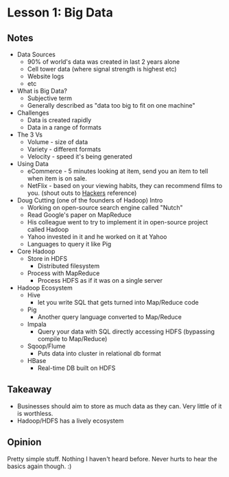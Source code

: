 # Lesson 1: Big Data

## Notes

* Data Sources
    * 90% of world's data was created in last 2 years alone
    * Cell tower data (where signal strength is highest etc)
    * Website logs
    * etc
* What is Big Data?
    * Subjective term
    * Generally described as "data too big to fit on one machine"
* Challenges
    * Data is created rapidly
    * Data in a range of formats	 	
* The 3 Vs
    * Volume - size of data
    * Variety - different formats
    * Velocity - speed it's being generated
* Using Data
    *  eCommerce - 5 minutes looking at item, send you an item to tell when item is on sale.
    *  NetFlix - based on your viewing habits, they can recommend films to you. (shout outs to [Hackers](http://www.imdb.com/title/tt0113243/) reference)
* Doug Cutting (one of the founders of Hadoop) Intro
    * Working on open-source search engine called "Nutch"
    * Read Google's paper on MapReduce
    * His colleague went to try to implement it in open-source project called Hadoop
    * Yahoo invested in it and he worked on it at Yahoo
    * Languages to query it like Pig
* Core Hadoop
    * Store in HDFS
        * Distributed filesystem 
    * Process with MapReduce  
        * Process HDFS as if it was on a single server
* Hadoop Ecosystem
    * Hive
        * let you write SQL that gets turned into Map/Reduce code
    * Pig
        * Another query language converted to Map/Reduce
    * Impala
        * Query your data with SQL directly accessing HDFS (bypassing compile to Map/Reduce)
    * Sqoop/Flume
        * Puts data into cluster in relational db format
    * HBase
        * Real-time DB built on HDFS 

## Takeaway

* Businesses should aim to store as much data as they can. Very little of it is worthless.
* Hadoop/HDFS has a lively ecosystem

## Opinion

Pretty simple stuff. Nothing I haven't heard before. Never hurts to hear the basics again though. :)

